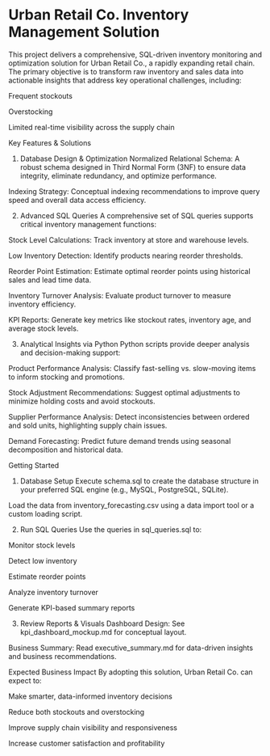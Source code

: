 # Urban Retail Co. Inventory Management Solution
This project delivers a comprehensive, SQL-driven inventory monitoring and optimization solution for Urban Retail Co., a rapidly expanding retail chain. The primary objective is to transform raw inventory and sales data into actionable insights that address key operational challenges, including:

Frequent stockouts

Overstocking

Limited real-time visibility across the supply chain

Key Features & Solutions
1.  Database Design & Optimization
Normalized Relational Schema:
A robust schema designed in Third Normal Form (3NF) to ensure data integrity, eliminate redundancy, and optimize performance.

Indexing Strategy:
Conceptual indexing recommendations to improve query speed and overall data access efficiency.

2.  Advanced SQL Queries
A comprehensive set of SQL queries supports critical inventory management functions:

Stock Level Calculations: Track inventory at store and warehouse levels.

Low Inventory Detection: Identify products nearing reorder thresholds.

Reorder Point Estimation: Estimate optimal reorder points using historical sales and lead time data.

Inventory Turnover Analysis: Evaluate product turnover to measure inventory efficiency.

KPI Reports: Generate key metrics like stockout rates, inventory age, and average stock levels.

3.  Analytical Insights via Python
Python scripts provide deeper analysis and decision-making support:

Product Performance Analysis: Classify fast-selling vs. slow-moving items to inform stocking and promotions.

Stock Adjustment Recommendations: Suggest optimal adjustments to minimize holding costs and avoid stockouts.

Supplier Performance Analysis: Detect inconsistencies between ordered and sold units, highlighting supply chain issues.

Demand Forecasting: Predict future demand trends using seasonal decomposition and historical data.

 Getting Started
1.  Database Setup
Execute schema.sql to create the database structure in your preferred SQL engine (e.g., MySQL, PostgreSQL, SQLite).

Load the data from inventory_forecasting.csv using a data import tool or a custom loading script.

2.  Run SQL Queries
Use the queries in sql_queries.sql to:

Monitor stock levels

Detect low inventory

Estimate reorder points

Analyze inventory turnover

Generate KPI-based summary reports

3.  Review Reports & Visuals
Dashboard Design: See kpi_dashboard_mockup.md for conceptual layout.

Business Summary: Read executive_summary.md for data-driven insights and business recommendations.

Expected Business Impact
By adopting this solution, Urban Retail Co. can expect to:

 Make smarter, data-informed inventory decisions

 Reduce both stockouts and overstocking

 Improve supply chain visibility and responsiveness

 Increase customer satisfaction and profitability


